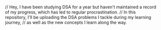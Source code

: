 // Hey, I have been studying DSA for a year but haven't maintained a record of my progress, which has led to regular procrastination. 
// In this repository, I'll be uploading the DSA problems I tackle during my learning journey, 
// as well as the new concepts I learn along the way.
